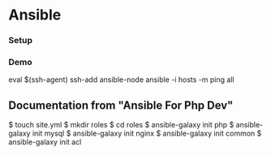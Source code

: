 # Ansible 


### Setup 


### Demo
eval $(ssh-agent)
ssh-add ansible-node 
ansible -i hosts -m ping all


## Documentation from "Ansible For Php Dev"

$ touch site.yml
$ mkdir roles
$ cd roles
$ ansible-galaxy init php
$ ansible-galaxy init mysql
$ ansible-galaxy init nginx
$ ansible-galaxy init common
$ ansible-galaxy init acl